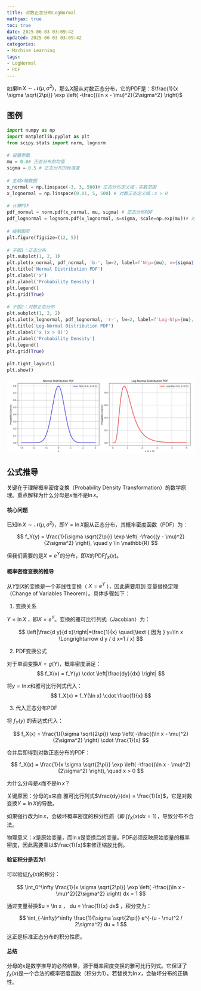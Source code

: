 ```yaml
---
title: 对数正态分布LogNormal
mathjax: true
toc: true
date: 2025-06-03 03:09:42
updated: 2025-06-03 03:09:42
categories:
- Machine Learning
tags:
- LogNormal
- PDF
---
```

如果$\ln X \sim \mathcal{N}(\mu, \sigma^2)$，那么$X$服从对数正态分布，它的PDF是：$\frac{1}{x \sigma \sqrt{2\pi}} \exp \left( -\frac{(\ln x - \mu)^2}{2\sigma^2} \right)$

<!--more-->

## 图例

```python
import numpy as np
import matplotlib.pyplot as plt
from scipy.stats import norm, lognorm

# 设置参数
mu = 0.0# 正态分布的均值
sigma = 0.5 # 正态分布的标准差

# 生成x轴数据
x_normal = np.linspace(-3, 3, 500)# 正态分布定义域：实数范围
x_lognormal = np.linspace(0.01, 5, 500) # 对数正态定义域：x > 0

# 计算PDF
pdf_normal = norm.pdf(x_normal, mu, sigma) # 正态分布PDF
pdf_lognormal = lognorm.pdf(x_lognormal, s=sigma, scale=np.exp(mu))# 对数正态PDF

# 绘制图形
plt.figure(figsize=(12, 5))

# 子图1：正态分布
plt.subplot(1, 2, 1)
plt.plot(x_normal, pdf_normal, 'b-', lw=2, label=f'N(μ={mu}, σ={sigma})')
plt.title('Normal Distribution PDF')
plt.xlabel('x')
plt.ylabel('Probability Density')
plt.legend()
plt.grid(True)

# 子图2：对数正态分布
plt.subplot(1, 2, 2)
plt.plot(x_lognormal, pdf_lognormal, 'r-', lw=2, label=f'Log-N(μ={mu}, σ={sigma})')
plt.title('Log-Normal Distribution PDF')
plt.xlabel('x (x > 0)')
plt.ylabel('Probability Density')
plt.legend()
plt.grid(True)

plt.tight_layout()
plt.show()
```

![case](https://github.com/TransformersWsz/picx-images-hosting/raw/master/image.51ee7115w7.webp)


## 公式推导

关键在于理解概率密度变换（Probability Density Transformation）的数学原理。重点解释为什么分母是$x$而不是$\ln x$。

#### 核心问题

已知$\ln X \sim \mathcal{N}(\mu, \sigma^2)$，即$Y = \ln X$服从正态分布，其概率密度函数（PDF）为：

$$
f_Y(y) = \frac{1}{\sigma \sqrt{2\pi}} \exp \left( -\frac{(y - \mu)^2}{2\sigma^2} \right), \quad y \in \mathbb{R}
$$

但我们需要的是$X = e^Y$的分布，即$X$的PDF$f_X(x)$。

#### 概率密度变换的推导

从$Y$到$X$的变换是一个非线性变换（ $X = e^Y$ ），因此需要用到 变量替换定理（Change of Variables Theorem）。具体步骤如下：

1. 变换关系

$Y = \ln X$ ，即$X = e^Y$。变换的雅可比行列式（Jacobian）为：

$$
\left|\frac{d y}{d x}\right|=\frac{1}{x} \quad(\text { 因为 } y=\ln x \Longrightarrow d y / d x=1 / x)
$$

2. PDF变换公式

对于单调变换$X = g(Y)$，概率密度满足：
$$
f_X(x) = f_Y(y) \cdot \left|\frac{dy}{dx} \right|
$$

将$y = \ln x$和雅可比行列式代入：
$$
f_X(x) = f_Y(\ln x) \cdot \frac{1}{x}
$$

3. 代入正态分布PDF

将 $f_Y(y)$ 的表达式代入：

$$
f_X(x) = \frac{1}{\sigma \sqrt{2\pi}} \exp \left( -\frac{(\ln x - \mu)^2}{2\sigma^2} \right) \cdot \frac{1}{x}
$$

合并后即得到对数正态分布的PDF：

$$
f_X(x) = \frac{1}{x \sigma \sqrt{2\pi}} \exp \left( -\frac{(\ln x - \mu)^2}{2\sigma^2} \right), \quad x > 0
$$

为什么分母是$x$而不是$\ln x$？

关键原因：分母的$x$来自 雅可比行列式$\frac{dy}{dx} = \frac{1}{x}$，它是对数变换$Y = \ln X$的导数。

如果强行改为$\ln x$，会破坏概率密度的积分性质（即 $\int f_X(x) dx = 1$），导致分布不合法。

物理意义：$x$是原始变量，而$\ln x$是变换后的变量。PDF必须反映原始变量的概率密度，因此需要乘以$\frac{1}{x}$来修正缩放比例。

#### 验证积分是否为1

可以验证$f_X(x)$的积分：

$$
\int_0^\infty \frac{1}{x \sigma \sqrt{2\pi}} \exp \left( -\frac{(\ln x - \mu)^2}{2\sigma^2} \right) dx = 1
$$

通过变量替换$u = \ln x ， du = \frac{1}{x} dx$ ，积分变为：

$$
\int_{-\infty}^\infty \frac{1}{\sigma \sqrt{2\pi}} e^{-(u - \mu)^2 / 2\sigma^2} du = 1
$$

这正是标准正态分布的积分性质。

#### 总结

分母的$x$是数学推导的必然结果，源于概率密度变换的雅可比行列式。它保证了$f_X(x)$是一个合法的概率密度函数（积分为1）。若替换为$\ln x$，会破坏分布的正确性。
